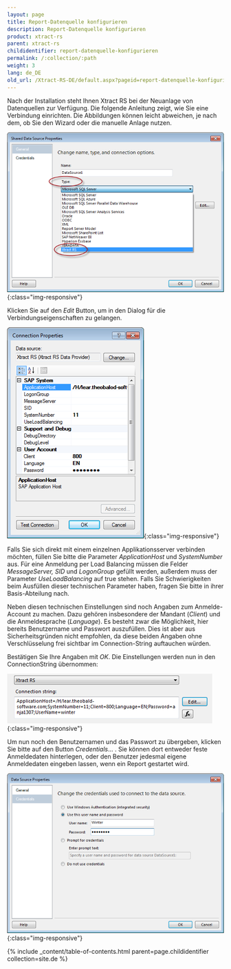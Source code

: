 ```yaml
---
layout: page
title: Report-Datenquelle konfigurieren
description: Report-Datenquelle konfigurieren
product: xtract-rs
parent: xtract-rs
childidentifier: report-datenquelle-konfigurieren
permalink: /:collection/:path
weight: 3
lang: de_DE
old_url: /Xtract-RS-DE/default.aspx?pageid=report-datenquelle-konfigurieren
---
```


Nach der Installation steht Ihnen Xtract RS bei der Neuanlage von Datenquellen zur Verfügung. Die folgende Anleitung zeigt, wie Sie eine Verbindung einrichten. Die Abbildungen können leicht abweichen, je nach dem, ob Sie den Wizard oder die manuelle Anlage nutzen.

![Report-Data-Source-001](/img/content/Report-Data-Source-001.png){:class="img-responsive"}

Klicken Sie auf den *Edit* Button, um in den Dialog für die Verbindungseigenschaften zu gelangen.

![Report-Data-Source-002](/img/content/Report-Data-Source-002.png){:class="img-responsive"}

Falls Sie sich direkt mit einem einzelnen Applikationsserver verbinden möchten, füllen Sie bitte die Parameter *ApplicationHost* und *SystemNumber* aus. Für eine Anmeldung per Load Balancing müssen die Felder *MessageServer, SID* und *LogonGroup* gefüllt werden, außerdem muss der Parameter *UseLoadBalancing* auf true stehen. Falls Sie Schwierigkeiten beim Ausfüllen dieser technischen Parameter haben, fragen Sie bitte in ihrer Basis-Abteilung nach.

Neben diesen technischen Einstellungen sind noch Angaben zum Anmelde-Account zu machen. Dazu gehören insbesondere der Mandant (*Client*) und die Anmeldesprache (*Language*). Es besteht zwar die Möglichkeit, hier bereits Benutzername und Passwort auszufüllen. Dies ist aber aus Sicherheitsgründen nicht empfohlen, da diese beiden Angaben ohne Verschlüsselung frei sichtbar im Connection-String auftauchen würden.

Bestätigen Sie Ihre Angaben mit *OK*. Die Einstellungen werden nun in den ConnectionString übernommen:

![Report-Data-Source-003](/img/content/Report-Data-Source-003.png){:class="img-responsive"}

Um nun noch den Benutzernamen und das Passwort zu übergeben, klicken Sie bitte auf den Button *Credentials*... . Sie können dort entweder feste Anmeldedaten hinterlegen, oder den Benutzer jedesmal eigene Anmeldedaten eingeben lassen, wenn ein Report gestartet wird.

![Report-Data-Source-004](/img/content/Report-Data-Source-004.png){:class="img-responsive"}

{% include _content/table-of-contents.html parent=page.childidentifier collection=site.de %}
